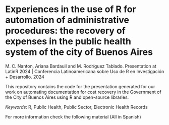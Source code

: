 # Experiences in the use of R for automation of administrative procedures: the recovery of expenses in the public health system of the city of Buenos Aires

M. C. Nanton, Ariana Bardauil and M. Rodríguez Tablado. Presentation at LatinR 2024 \| Conferencia Latinoamericana sobre Uso de R en Investigación + Desarrollo. 2024

This repository contains the code for the presentation generated for our work on automating documentation for cost recovery in the Government of the City of Buenos Aires using R and open-source libraries.

*Keywords*: R, Public Health, Public Sector, Electronic Health Records

For more information check the following material (All in Spanish)
